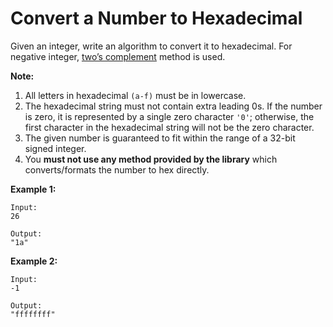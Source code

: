 # Convert a Number to Hexadecimal

Given an integer, write an algorithm to convert it to hexadecimal. For negative integer, [two’s complement](https://en.wikipedia.org/wiki/Two%27s_complement) method is used.

__Note:__

1. All letters in hexadecimal `(a-f)` must be in lowercase.
2. The hexadecimal string must not contain extra leading 0s. If the number is zero, it is represented by a single zero character `'0'`; otherwise, the first character in the hexadecimal string will not be the zero character.
3. The given number is guaranteed to fit within the range of a 32-bit signed integer.
4. You __must not use any method provided by the library__ which converts/formats the number to hex directly.

__Example 1:__

```pseudo
Input:
26

Output:
"1a"
```

__Example 2:__

```pseudo
Input:
-1

Output:
"ffffffff"
```
